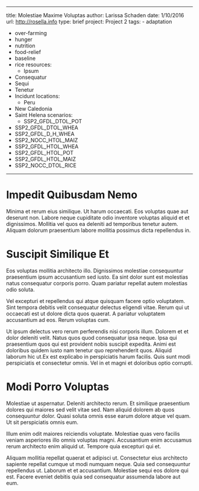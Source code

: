 ---
  title: Molestiae Maxime Voluptas
  author: Larissa Schaden
  date: 1/10/2016
  url: http://rosella.info
  type: brief
  project: Project 2
  tags:
    - adaptation
  - over-farming
  - hunger
  - nutrition
  - food-relief
  - baseline
  - rice
  resources:
    - Ipsum
  - Consequatur
  - Sequi
  - Tenetur
  - Incidunt
  locations:
    - Peru
  - New Caledonia
  - Saint Helena
  scenarios:
    - SSP2_GFDL_DTOL_POT
  - SSP2_GFDL_DTOL_WHEA
  - SSP2_GFDL_D_H_WHEA
  - SSP2_NOCC_HTOL_MAIZ
  - SSP2_GFDL_HTOL_WHEA
  - SSP2_GFDL_HTOL_POT
  - SSP2_GFDL_HTOL_MAIZ
  - SSP2_NOCC_DTOL_RICE
  ---
  # Impedit Quibusdam Nemo
Minima et rerum eius similique. Ut harum occaecati. Eos voluptas quae aut deserunt non. Labore neque cupiditate odio inventore voluptas aliquid et et dignissimos. Mollitia vel quos ea deleniti ad temporibus tenetur autem. Aliquam dolorum praesentium labore mollitia possimus dicta repellendus in.

# Suscipit Similique Et
Eos voluptas mollitia architecto illo. Dignissimos molestiae consequuntur praesentium ipsum accusantium sed iusto. Ea sint dolor sunt est molestias natus consequatur corporis porro. Quam pariatur repellat autem molestias odio soluta.
 Vel excepturi et repellendus qui atque quisquam facere optio voluptatem. Sint tempora debitis velit consequatur delectus eligendi vitae. Rerum qui ut occaecati est ut dolore dicta quos quaerat. A pariatur voluptatem accusantium ad eos. Rerum voluptas cum.
 Ut ipsum delectus vero rerum perferendis nisi corporis illum. Dolorem et et dolor deleniti velit. Natus quos quod consequatur ipsa neque. Ipsa qui praesentium quos qui est provident nobis suscipit expedita. Animi est doloribus quidem iusto nam tenetur quo reprehenderit quos. Aliquid laborum hic ut.Ex est explicabo in perspiciatis harum facilis. Quis sunt modi perspiciatis et consectetur omnis. Vel in et magni et doloribus optio corrupti.

# Modi Porro Voluptas
Molestiae ut aspernatur. Deleniti architecto rerum. Et similique praesentium dolores qui maiores sed velit vitae sed. Nam aliquid dolorem ab quos consequuntur dolor. Quasi soluta omnis esse earum dolore atque vel quam. Ut sit perspiciatis omnis eum.
 Illum enim odit maiores reiciendis voluptate. Molestiae quas vero facilis veniam asperiores illo omnis voluptas magni. Accusantium enim accusamus rerum architecto enim aliquid ut. Tempore quia excepturi qui et.
 Aliquam mollitia repellat quaerat et adipisci ut. Consectetur eius architecto sapiente repellat cumque ut modi numquam neque. Quia sed consequuntur repellendus ut. Laborum et et accusantium. Molestiae sequi eos dolore qui est. Facere eveniet debitis quia sed consequatur assumenda labore aut eum.
